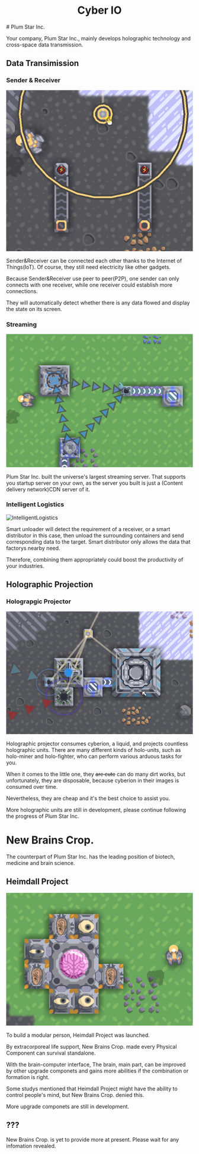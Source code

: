 <div align="center">

# Cyber IO

</div>
# Plum Star Inc.

Your company, Plum Star Inc., mainly develops holographic technology and cross-space data transmission.

## Data Transimission
### Sender & Receiver
![Sender&Receiver](PlumStarInc/Sender&Receiver.gif)

Sender&Receiver can be connected each other thanks to the Internet of Things(IoT). Of course, they still need electricity like other gadgets.

Because Sender&Receiver use peer to peer(P2P), one sender can only connects with one receiver, while one receiver could establish more connections.

They will automatically detect whether there is any data flowed and display the state on its screen.
### Streaming
![Streaming](PlumStarInc/Stream.png)

Plum Star Inc. built the universe's largest streaming server. That supports you startup server on your own, as the server you built is just a (Content delivery network)CDN server of it.
### Intelligent Logistics
![IntelligentLogistics](PlumStarInc/Smart.gif)

Smart unloader will detect the requirement of a receiver, or a smart distributor in this case, then unload the surrounding containers and send corresponding data to the target.
Smart distributor only allows the data that factorys nearby need.

Therefore, combining them appropriately could boost the productivity of your industries.

## Holographic Projection
### Holograpgic Projector
![HolograpgicProjector](PlumStarInc/Holo-projecting.gif)

Holographic projector consumes cyberion, a liquid, and projects countless holographic units.
There are many different kinds of holo-units, such as holo-miner and holo-fighter, who can perform various arduous tasks for you.

When it comes to the little one, they ~~are cute~~ can do many dirt works, but unfortunately, they are disposable, because cyberion in their images is consumed over time.

Nevertheless, they are cheap and it's the best choice to assist you.


More holographic units are still in development, please continue following the progress of Plum Star Inc.

# New Brains Crop.

The counterpart of Plum Star Inc. has the leading position of biotech, medicine and brain science.

## Heimdall Project
![Heimdall](NewBrainsCrop/Heimdall.png)

To build a modular person, Heimdall Project was launched.

By extracorporeal life support, New Brains Crop. made every Physical Component can survival standalone.

With the brain-computer interface, The brain, main part, can be improved by other upgrade componets and gains more abilities if the combination or formation is right.

Some studys mentioned that Heimdall Project might have the ability to control people's mind, but New Brains Crop. denied this.


More upgrade componets are still in development.

## ???
New Brains Crop. is yet to provide more at present. Please wait for any infomation revealed.